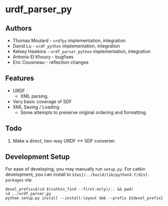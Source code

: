 # urdf_parser_py

## Authors

*	Thomas Moulard - `urdfpy` implementation, integration
*	David Lu - `urdf_python` implementation, integration
*	Kelsey Hawkins - `urdf_parser_python` implementation, integration
*	Antonio El Khoury - bugfixes
*	Eric Cousineau - reflection changes

## Features

* 	URDF
	* XML parsing. 
* 	Very basic coverage of SDF
*	XML Saving / Loading
	* Some attempts to preserve original ordering and formatting.

## Todo

1.	Make a direct, two-way URDF <-> SDF converter.

## Development Setup

For ease of developing, you may manually run `setup.py`.
For catkin development, you can install to
`${ws}/../build/lib/pythonX.Y/dist-packages` via:

	devel_prefix=$(cd $(catkin_find --first-only)/.. && pwd)
	cd ../urdf_parser_py
	python setup.py install --install-layout deb --prefix ${devel_prefix}
